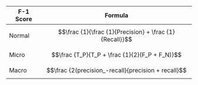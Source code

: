 |F-1 Score|Formula|
|---|---|
|Normal|$$\frac {1}{\frac {1}{Precision} + \frac {1}{Recall}}$$
|Micro|$$\frac {T_P}{T_P + \frac {1}{2}(F_P + F_N)}$$
|Macro|$$\frac {2(precision_-recall}{precision + recall}$$
